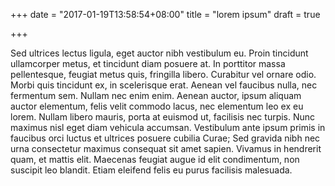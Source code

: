 +++
date = "2017-01-19T13:58:54+08:00"
title = "lorem ipsum"
draft = true

+++

Sed ultrices lectus ligula, eget auctor nibh vestibulum eu. Proin tincidunt ullamcorper metus, et tincidunt diam posuere at. In porttitor massa pellentesque, feugiat metus quis, fringilla libero. Curabitur vel ornare odio. Morbi quis tincidunt ex, in scelerisque erat. Aenean vel faucibus nulla, nec fermentum sem. Nullam nec enim enim. Aenean auctor, ipsum aliquam auctor elementum, felis velit commodo lacus, nec elementum leo ex eu lorem. Nullam libero mauris, porta at euismod ut, facilisis nec turpis. Nunc maximus nisl eget diam vehicula accumsan. Vestibulum ante ipsum primis in faucibus orci luctus et ultrices posuere cubilia Curae; Sed gravida nibh nec urna consectetur maximus consequat sit amet sapien. Vivamus in hendrerit quam, et mattis elit. Maecenas feugiat augue id elit condimentum, non suscipit leo blandit. Etiam eleifend felis eu purus facilisis malesuada.
